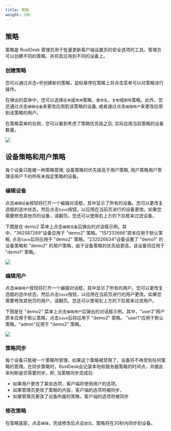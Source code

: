 ```yaml
---
title: 策略
weight: 200
---
```


## 策略

策略是 RustDesk 管理员用于批量更新客户端设置页的安全选项的工具。管理员可以创建不同的策略，并将其应用到不同的设备上。

### 创建策略

您可以通过点击`+`号创建新的策略，鼠标悬停在策略上并点击菜单可以对策略进行操作。

在弹出的菜单中，您可以选择`启用`或`禁用`策略，`重命名`、`复制`或`删除`策略。此外，您还通过点击`编辑设备`来更改应用到该策略的设备, 或者通过点击`编辑用户`来更改应用到该策略的用户。

在策略菜单的右侧，您可以看到考虑了策略优先级之后, 实际应用当前策略的设备数量。

![](/docs/en/self-host/pro/strategy/images/strategy_menu.png)


## 设备策略和用户策略
每个设备只能被一种策略管理, 设备策略的优先级高于用户策略, 用户策略用户管理该用户下的所有未指定策略的设备。

### 编辑设备

点击`编辑设备`按钮将打开一个编辑对话框，其中显示了所有的设备。您可以更改复选框的选中状态，然后点击`Save`按钮，以应用在当前页进行的设备更改。如果您需要修改其他页的设备，请翻页。您还可以使用右上方的下拉框来过滤设备。

下图是在 demo2 菜单上点击`编辑设备`后弹出的对话框示例。其中，"362587269"设备应用于 "demo2" 策略。"157333666"原本应用于默认策略, 点击`Save`后将应用于 "demo2" 策略。"232026634"设备设置了 "demo1" 的设备策略和 "demo2" 的用户策略，由于设备策略的优先级更高，该设备将应用于 "demo1" 策略。

![](/docs/en/self-host/pro/strategy/images/edit_devices.png)

### 编辑用户

点击`编辑用户`按钮将打开一个编辑对话框，其中显示了所有的用户。您可以更改复选框的选中状态，然后点击`Save`按钮，以应用在当前页进行的用户更改。如果您需要修改其他页的用户，请翻页。您还可以使用右上方的下拉框来过滤用户。

下图是在 "demo2" 菜单上点击`编辑用户`后弹出的对话框示例。其中，"user2"用户原本应用于默认策略，点击`Save`后将应用于 "demo2" 策略。 "user1"应用于默认策略。"admin"应用于 "demo2" 策略。

![](/docs/en/self-host/pro/strategy/images/edit_users.png)

### 策略同步

每个设备只能被一个策略所管理，如果这个策略被禁用了，设备将不再受到任何策略的管理。在同步策略时，RustDesk会记录本地和服务器策略的时间点，并据此来判断是否需要同步。即, 当策略同步完成后:
* 如果用户更改了某些选项，客户端将使用用户的选项。
* 如果管理员更改了策略的内容，客户端的选项将被同步。
* 如果管理员更改了设备所属的策略，客户端的选项将被同步

### 修改策略

在策略底部，点击`编辑`，完成修改后点击`提交`。策略将在30秒内同步到设备。


